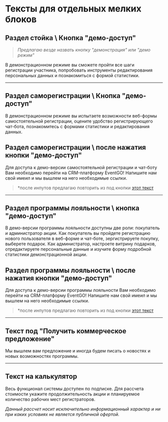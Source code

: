 # Тексты для отдельных мелких блоков
## Раздел стойка \ Кнопка "демо-доступ" 
>*Предлагаю везде назвать кнопку "демонстрация" или "демо режим"*

В демонстрационном режиме вы сможете пройти все шаги регистрации участника, попробовать инструменты редактирования персональных данных и познакомиться с формой статистики.

----
## Раздел саморегистрации \ Кнопка "демо-доступ" 
В демонстрационном режиме вы испытаете возможности веб-формы самостоятельной регистрации, оцените удобство регистрирующего чат-бота, познакомитесь с формами статистики и редактирования данных.


## Раздел саморегистрации \ после нажатия кнопки "демо-доступ"
Для доступа к демо-версии самостоятельной регистрации и чат-боту Вам необходимо перейти на CRM-платформу EventGO!
Напишите нам свой имеил и мы вышлем на него необходимые ссылки. 
>*после инпутов предлагаю повторить из под кнопки [этот текст](##Раздел-саморегистрации "В демонстрационном режиме вы испытаете возможности веб-формы самостоятельной регистрации, оцените удобство регистрирующего чат-бота, познакомитесь с формами статистики и редактирования данных.")

-----
## Раздел программы лояльности \ кнопка "демо-доступ"
В демо-версии программы лояльности доступны две роли: покупатель и администратор акции. Как покупатель вы пройдете регистрацию нового пользователя в веб-форме и чат-боте, зергистрируете покупку, выберете подарок. Как администратор, настроете витрину подарков, отредактируете персональные данные и изучите форму подробной статистики демонстрационной акции.

## Раздел программы лояльности \ после нажатия кнопки "демо-доступ"
Для доступа к демо-версии программы лояльности Вам необходимо перейти на CRM-платформу EventGO!
Напишите нам свой имеил и мы вышлем на него необходимые ссылки. 
>*после инпутов предлагаю повторить из под кнопки [этот текст](##Раздел-саморегистрации "В демонстрационной версии программы лояльности доступны две роли: покупатель и администратор акции. Как покупатель вы пройдете регистрацию нового пользователя в веб-форме и чат-боте, зергистрируете покупку, выберете подарок. Как администратор, настроете витрину подарков, отредактируете персональные данные и изучите форму подробной статистики демонстрационной акции.")

-----
## Текст под "Получить коммерческое предложение"
Мы вышлем вам предложение и иногда будем писать о новостях и новых возможностях программы.

-----
## Текст на калькулятор
Весь функционал системы доступен по подписке.
Для рассчета стоимости укажите продолжительность акции и планируемое количество рабочих мест регистраторов. 

*Данный рассчет носит исключительно информационный характер и ни при каких условиях не является публичной офертой.*


